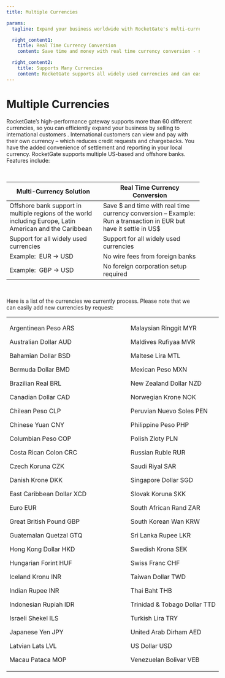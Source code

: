 ```yaml
---
title: Multiple Currencies

params:
  tagline: Expand your business worldwide with RocketGate's multi-currency support.

  right_content1:
    title: Real Time Currency Conversion
    content: Save time and money with real time currency conversion - no wire fees!

  right_content2:
    title: Supports Many Currencies
    content: RocketGate supports all widely used currencies and can easily add more if needed.
---
```


# Multiple Currencies

RocketGate’s high-performance gateway supports more than 60 different currencies, so you can efficiently expand your business by selling to international customers . International customers can view and pay with their own currency – which reduces credit requests and chargebacks. You have the added convenience of settlement and reporting in your local currency. RocketGate supports multiple US-based and offshore banks.  Features include:

<br />

<table class="data_table">
  <thead>
    <tr>
      <th>Multi-Currency Solution</th>
      <th>Real Time Currency Conversion</th>
    </tr>
  </thead>
  <tbody>
    <tr>
      <td>Offshore bank support in multiple regions of the world including Europe, Latin American and the Caribbean</td>
      <td class="dark">Save $ and time with real time currency conversion – Example: Run a transaction in EUR but have it settle in US$</td>
    </tr>
    <tr>
      <td class="dark">Support for all widely used currencies</td>
      <td>Support for all widely used currencies</td>
    </tr>
    <tr>
      <td>Example:&nbsp; EUR -&gt; USD</td>
      <td class="dark">No wire fees from foreign banks</td>
    </tr>
    <tr>
      <td class="dark">Example:&nbsp; GBP -&gt; USD</td>
      <td>No foreign corporation setup required</td>
    </tr>
  </tbody>
</table>

<br />

Here is a list of the currencies we currently process.  Please note that we can easily add new currencies by request:

<!-- This is bad practice. We should be using CSS Flexbox instead. -->
<table style="width: 600px; " cellspacing="1" cellpadding="1" border="0">
  <tbody>
    <tr>
      <td width="300">
        <p class="p1">Argentinean Peso ARS</p>
        <p class="p1">Australian Dollar AUD</p>
        <p class="p1">Bahamian Dollar BSD</p>
        <p class="p1">Bermuda Dollar BMD</p>
        <p class="p1">Brazilian Real BRL</p>
        <p class="p1">Canadian Dollar CAD</p>
        <p class="p1">Chilean Peso CLP</p>
        <p class="p1">Chinese Yuan CNY</p>
        <p class="p1">Columbian Peso COP</p>
        <p class="p1">Costa Rican Colon CRC</p>
        <p class="p1">Czech Koruna CZK</p>
        <p class="p1">Danish Krone DKK</p>
        <p class="p1">East Caribbean Dollar XCD</p>
        <p class="p1">Euro EUR</p>
        <p class="p1">Great British Pound GBP</p>
        <p class="p1">Guatemalan Quetzal GTQ</p>
        <p class="p1">Hong Kong Dollar HKD</p>
        <p class="p1">Hungarian Forint HUF</p>
        <p class="p1">Iceland Kronu INR</p>
        <p class="p1">Indian Rupee INR</p>
        <p class="p1">Indonesian Rupiah IDR</p>
        <p class="p1">Israeli Shekel ILS</p>
        <p class="p1">Japanese Yen JPY</p>
        <p class="p1">Latvian Lats LVL</p>
        <p class="p1">Macau Pataca MOP</p>
      </td>
      <td>
        <p class="p1">Malaysian Ringgit MYR</p>
        <p class="p1">Maldives Rufiyaa MVR</p>
        <p class="p1">Maltese Lira MTL</p>
        <p class="p1">Mexican Peso MXN</p>
        <p class="p1">New Zealand Dollar NZD</p>
        <p class="p1">Norwegian Krone NOK</p>
        <p class="p1">Peruvian Nuevo Soles PEN</p>
        <p class="p1">Philippine Peso PHP</p>
        <p class="p1">Polish Zloty PLN</p>
        <p class="p1">Russian Ruble RUR</p>
        <p class="p1">Saudi Riyal SAR</p>
        <p class="p1">Singapore Dollar SGD</p>
        <p class="p1">Slovak Koruna SKK</p>
        <p class="p1">South African Rand ZAR</p>
        <p class="p1">South Korean Wan KRW</p>
        <p class="p1">Sri Lanka Rupee LKR</p>
        <p class="p1">Swedish Krona SEK</p>
        <p class="p1">Swiss Franc CHF</p>
        <p class="p1">Taiwan Dollar TWD</p>
        <p class="p1">Thai Baht THB</p>
        <p class="p1">Trinidad &amp; Tobago Dollar TTD</p>
        <p class="p1">Turkish Lira TRY</p>
        <p class="p1">United Arab Dirham AED</p>
        <p class="p1">US Dollar USD&nbsp;</p>
        <p class="p1">Venezuelan Bolivar VEB</p>
      </td>
    </tr>
  </tbody>
</table>
